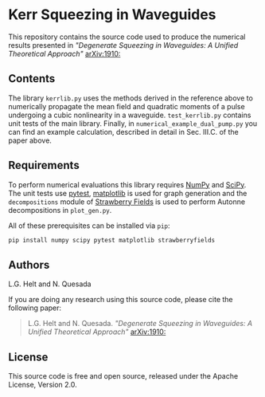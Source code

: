 # Kerr Squeezing in Waveguides

This repository contains the source code used to produce the numerical results presented in
*"Degenerate Squeezing in Waveguides: A Unified Theoretical Approach"* [arXiv:1910:](https://arxiv.org/abs/1910.)

## Contents

The library `kerrlib.py` uses the methods derived in the reference above to numerically propagate the mean field and quadratic moments of a pulse undergoing a cubic nonlinearity in a waveguide. `test_kerrlib.py` contains unit tests of the main library. Finally, in `numerical_example_dual_pump.py` you can find an example calculation, described in detail in Sec. III.C. of the paper above.

## Requirements

To perform numerical evaluations this library requires [NumPy](https://numpy.org/) and [SciPy](https://www.scipy.org/). The unit tests use [pytest](https://docs.pytest.org/en/latest/), [matplotlib](https://matplotlib.org/) is used for graph generation and the `decompositions` module of [Strawberry Fields](https://strawberryfields.readthedocs.io/en/latest/) is used to perform Autonne decompositions in `plot_gen.py`.

All of these prerequisites can be installed via `pip`:

```bash
pip install numpy scipy pytest matplotlib strawberryfields
```

## Authors

L.G. Helt and N. Quesada

If you are doing any research using this source code, please cite the following paper:

> L.G. Helt and N. Quesada. *"Degenerate Squeezing in Waveguides: A Unified Theoretical Approach"* [arXiv:1910:](https://arxiv.org/abs/1910.)

## License

This source code is free and open source, released under the Apache License, Version 2.0.
